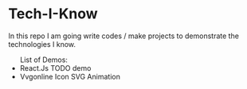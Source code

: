 # Tech-I-Know

In this repo I am going write codes / make projects to demonstrate the technologies I know.
<br />

<ul>
List of Demos:
<li>React.Js TODO demo</li>
<li>Vvgonline Icon SVG Animation</li>
</ul>
